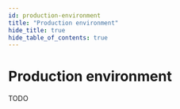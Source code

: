 ```yaml
---
id: production-environment
title: "Production environment"
hide_title: true
hide_table_of_contents: true
---
```


# Production environment

TODO
